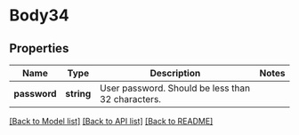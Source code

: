 # Body34

## Properties
Name | Type | Description | Notes
------------ | ------------- | ------------- | -------------
**password** | **string** | User password. Should be less than 32 characters. | 

[[Back to Model list]](../README.md#documentation-for-models) [[Back to API list]](../README.md#documentation-for-api-endpoints) [[Back to README]](../README.md)


